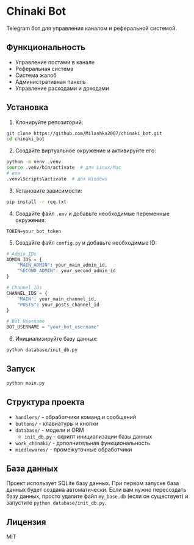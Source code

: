 # Chinaki Bot

Telegram бот для управления каналом и реферальной системой.

## Функциональность

- Управление постами в канале
- Реферальная система
- Система жалоб
- Административная панель
- Управление расходами и доходами

## Установка

1. Клонируйте репозиторий:
```bash
git clone https://github.com/Milashka2007/chinaki_bot.git
cd chinaki_bot
```

2. Создайте виртуальное окружение и активируйте его:
```bash
python -m venv .venv
source .venv/bin/activate  # для Linux/Mac
# или
.venv\Scripts\activate  # для Windows
```

3. Установите зависимости:
```bash
pip install -r req.txt
```

4. Создайте файл `.env` и добавьте необходимые переменные окружения:
```
TOKEN=your_bot_token
```

5. Создайте файл `config.py` и добавьте необходимые ID:
```python
# Admin IDs
ADMIN_IDS = {
    "MAIN_ADMIN": your_main_admin_id,
    "SECOND_ADMIN": your_second_admin_id
}

# Channel IDs
CHANNEL_IDS = {
    "MAIN": your_main_channel_id,
    "POSTS": your_posts_channel_id
}

# Bot Username
BOT_USERNAME = "your_bot_username"
```

6. Инициализируйте базу данных:
```bash
python database/init_db.py
```

## Запуск

```bash
python main.py
```

## Структура проекта

- `handlers/` - обработчики команд и сообщений
- `buttons/` - клавиатуры и кнопки
- `database/` - модели и ORM
  - `init_db.py` - скрипт инициализации базы данных
- `work_chinaki/` - дополнительная функциональность
- `middlewares/` - промежуточные обработчики

## База данных

Проект использует SQLite базу данных. При первом запуске база данных будет создана автоматически. Если вам нужно пересоздать базу данных, просто удалите файл `my_base.db` (если он существует) и запустите `python database/init_db.py`.

## Лицензия

MIT 
